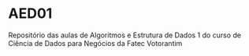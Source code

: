 # AED01
Repositório das aulas de Algoritmos e Estrutura de Dados 1 do curso de Ciência de Dados para Negócios da Fatec Votorantim
